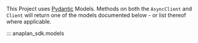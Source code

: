 This Project uses [Pydantic](https://docs.pydantic.dev/latest/) Models. Methods on both the `AsyncClient`
and `Client` will return one of the models documented below - or list thereof where applicable.

::: anaplan_sdk.models
